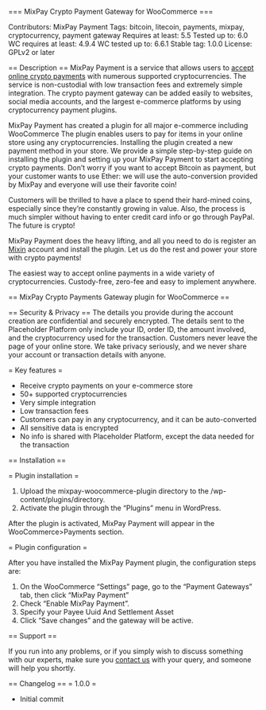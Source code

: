 === MixPay Crypto Payment Gateway for WooCommerce ===

Contributors: MixPay Payment
Tags: bitcoin, litecoin, payments, mixpay, cryptocurrency, payment gateway
Requires at least:       5.5
Tested up to:            6.0
WC requires at least:    4.9.4
WC tested up to:         6.6.1
Stable tag:              1.0.0
License:                 GPLv2 or later

== Description ==
MixPay Payment is a service that allows users to [accept online crypto payments](https://github.com/MixPayHQ/mixpay-woocommerce-plugin) with numerous supported cryptocurrencies. The service is non-custodial with low transaction fees and extremely simple integration. The crypto payment gateway can be added easily to websites, social media accounts, and the largest e-commerce platforms by using cryptocurrency payment plugins.

MixPay Payment has created a plugin for all major e-commerce including WooCommerce The plugin enables users to pay for items in your online store using any cryptocurrencies. Installing the plugin created a new payment method in your store. We provide a simple step-by-step guide on installing the plugin and setting up your MixPay Payment to start accepting crypto payments. Don’t worry if you want to accept Bitcoin as payment, but your customer wants to use Ether: we will use the auto-conversion provided by MixPay and everyone will use their favorite coin!

Customers will be thrilled to have a place to spend their hard-mined coins, especially since they’re constantly growing in value. Also, the process is much simpler without having to enter credit card info or go through PayPal. The future is crypto!

MixPay Payment  does the heavy lifting, and all you need to do is register an [Mixin](https://mixin.one) account and install the plugin. Let us do the rest and power your store with crypto payments!

The easiest way to accept online payments in a wide variety of cryptocurrencies. Custody-free, zero-fee and easy to implement anywhere.

== MixPay Crypto Payments Gateway plugin for WooCommerce ==

== Security & Privacy ==
The details you provide during the account creation are confidential and securely encrypted. The details sent to the Placeholder Platform only include your ID, order ID, the amount involved, and the cryptocurrency used for the transaction. Customers never leave the page of your online store. We take privacy seriously, and we never share your account or transaction details with anyone.

= Key features =

* Receive crypto payments on your e-commerce store
* 50+ supported cryptocurrencies
* Very simple integration
* Low transaction fees
* Customers can pay in any cryptocurrency, and it can be auto-converted
* All sensitive data is encrypted
* No info is shared with Placeholder Platform, except the data needed for the transaction

== Installation ==

= Plugin installation =

1. Upload the mixpay-woocommerce-plugin directory to the /wp-content/plugins/directory.
2. Activate the plugin through the “Plugins” menu in WordPress.

After the plugin is activated, MixPay Payment will appear in the WooCommerce>Payments section.

= Plugin configuration =

After you have installed the MixPay Payment plugin, the configuration steps are:
1. On the WooCommerce “Settings” page, go to the “Payment Gateways” tab, then click “MixPay Payment”
2. Check “Enable MixPay Payment”.
3. Specify your Payee Uuid And Settlement Asset
4. Click “Save changes” and the gateway will be active.

== Support ==

If you run into any problems, or if you simply wish to discuss something with our experts, make sure you [contact us](bd@mixpay.me) with your query, and someone will help you shortly.

== Changelog ==
= 1.0.0 =
* Initial commit
